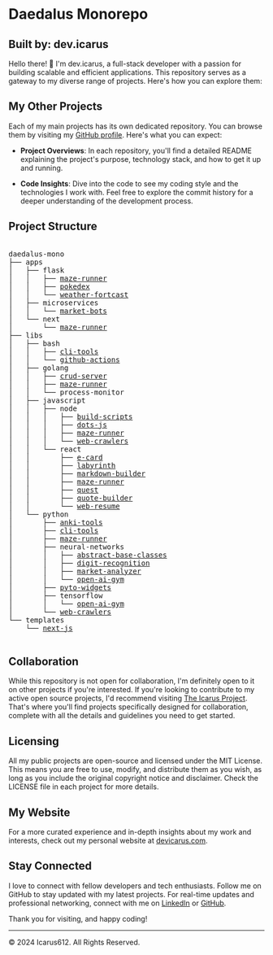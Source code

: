 
# Daedalus Monorepo
## Built by: dev.icarus

Hello there! 👋 I'm dev.icarus, a full-stack developer with a passion for building scalable and efficient applications. This repository serves as a gateway to my diverse range of projects. Here's how you can explore them:

## My Other Projects

Each of my main projects has its own dedicated repository. You can browse them by visiting my [GitHub profile](https://github.com/icarus612). Here's what you can expect:

- **Project Overviews**: In each repository, you'll find a detailed README explaining the project's purpose, technology stack, and how to get it up and running.

- **Code Insights**: Dive into the code to see my coding style and the technologies I work with. Feel free to explore the commit history for a deeper understanding of the development process.

## Project Structure

<pre>

daedalus-mono  
├── apps
│   ├── flask
│   │   ├── <a href="/apps/flask/maze-runner">maze-runner</a>
│   │   ├── <a href="/apps/flask/pokedex">pokedex</a>
│   │   └── <a href="/apps/flask/weather-fortcast">weather-fortcast</a>
│   ├── microservices
│   │   └── <a href="/apps/microservices/market-bots">market-bots</a>
│   └── next
│       └── <a href="/apps/next/maze-runner">maze-runner</a>
├── libs
│   ├── bash
│   │   ├── <a href="/libs/bash/cli-tools">cli-tools</a>
│   │   └── <a href="/libs/bash/github-actions">github-actions</a>
│   ├── golang
│   │   ├── <a href="/libs/golang/crud-server">crud-server</a>
│   │   ├── <a href="/libs/golang/maze-runner">maze-runner</a>
│   │   └── process-monitor
│   ├── javascript
│   │   ├── node
│   │   │   ├── <a href="/libs/javascript/node/build-scripts">build-scripts</a>
│   │   │   ├── <a href="/libs/javascript/node/dots-js">dots-js</a>
│   │   │   ├── <a href="/libs/javascript/node/maze-runner">maze-runner</a>
│   │   │   └── <a href="/libs/javascript/node/web-crawlers">web-crawlers</a>
│   │   └── react
│   │       ├── <a href="/libs/javascript/react/e-card">e-card</a>
│   │       ├── <a href="/libs/javascript/react/labyrinth">labyrinth</a>
│   │       ├── <a href="/libs/javascript/react/markdown-builder">markdown-builder</a>
│   │       ├── <a href="/libs/javascript/react/maze-runner">maze-runner</a>
│   │       ├── <a href="/libs/javascript/react/quest">quest</a>
│   │       ├── <a href="/libs/javascript/react/quote-builder">quote-builder</a>
│   │       └── <a href="/libs/javascript/react/web-resume">web-resume</a>
│   └── python
│       ├── <a href="/libs/python/anki-tools">anki-tools</a>
│       ├── <a href="/libs/python/cli-tools">cli-tools</a>
│       ├── <a href="/libs/python/maze-runner">maze-runner</a>
│       ├── neural-networks
│       │   ├── <a href="/libs/python/neural-networks/abstract-base-classes">abstract-base-classes</a>
│       │   ├── <a href="/libs/python/neural-networks/digit-recognition">digit-recognition</a>
│       │   ├── <a href="/libs/python/neural-networks/market-analyzer">market-analyzer</a>
│       │   └── <a href="/libs/python/neural-networks/open-ai-gym">open-ai-gym</a>
│       ├── <a href="/libs/python/pyto-widgets">pyto-widgets</a>
│       ├── tensorflow
│       │   └── <a href="/libs/python/tensorflow/open-ai-gym">open-ai-gym</a>
│       └── <a href="/libs/python/web-crawlers">web-crawlers</a>
└── templates
    └── <a href="/templates/next-js">next-js</a>

</pre>

## Collaboration

While this repository is not open for collaboration, I'm definitely open to it on other projects if you're interested. If you're looking to contribute to my active open source projects, I'd recommend visiting [The Icarus Project](https://github.com/the-icarus-project). That's where you'll find projects specifically designed for collaboration, complete with all the details and guidelines you need to get started.

## Licensing

All my public projects are open-source and licensed under the MIT License. This means you are free to use, modify, and distribute them as you wish, as long as you include the original copyright notice and disclaimer. Check the LICENSE file in each project for more details.

## My Website

For a more curated experience and in-depth insights about my work and interests, check out my personal website at [devicarus.com](https://devicarus.com).

## Stay Connected

I love to connect with fellow developers and tech enthusiasts. Follow me on GitHub to stay updated with my latest projects. For real-time updates and professional networking, connect with me on [LinkedIn](https://www.linkedin.com/in/ellis-hogan-99a646161) or [GitHub](https://github.com/icarus612).

Thank you for visiting, and happy coding!

---

© 2024 Icarus612. All Rights Reserved.

